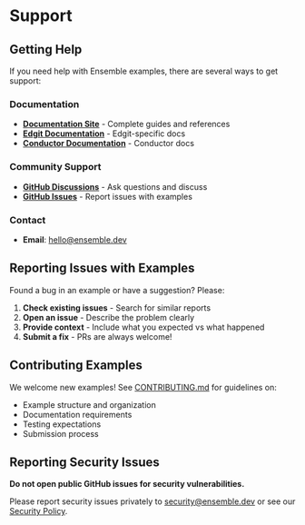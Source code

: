 # Support

## Getting Help

If you need help with Ensemble examples, there are several ways to get support:

### Documentation

- **[Documentation Site](https://docs.ensemble.ai)** - Complete guides and references
- **[Edgit Documentation](https://docs.ensemble.ai/edgit)** - Edgit-specific docs
- **[Conductor Documentation](https://docs.ensemble.ai/conductor)** - Conductor docs

### Community Support

- **[GitHub Discussions](https://github.com/ensemble-edge/edgit/discussions)** - Ask questions and discuss
- **[GitHub Issues](https://github.com/ensemble-edge/examples/issues)** - Report issues with examples

### Contact

- **Email**: [hello@ensemble.dev](mailto:hello@ensemble.dev)

## Reporting Issues with Examples

Found a bug in an example or have a suggestion? Please:

1. **Check existing issues** - Search for similar reports
2. **Open an issue** - Describe the problem clearly
3. **Provide context** - Include what you expected vs what happened
4. **Submit a fix** - PRs are always welcome!

## Contributing Examples

We welcome new examples! See [CONTRIBUTING.md](CONTRIBUTING.md) for guidelines on:

- Example structure and organization
- Documentation requirements
- Testing expectations
- Submission process

## Reporting Security Issues

**Do not open public GitHub issues for security vulnerabilities.**

Please report security issues privately to [security@ensemble.dev](mailto:security@ensemble.dev) or see our [Security Policy](SECURITY.md).
